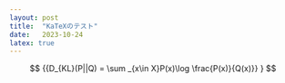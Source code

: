 ```yaml
---
layout: post
title:  "KaTeXのテスト"
date:   2023-10-24
latex: true
---
```


$$
{{D_{KL}(P||Q) = \sum _{x\in X}P(x)\log \frac{P(x)}{Q(x)}}
}
$$
